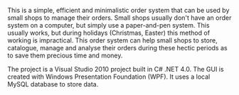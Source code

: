 This is a simple, efficient and minimalistic order system that can be used by small shops to manage their orders. Small shops usually don't have an order system on a computer, but simply use a paper-and-pen system. This usually works, but during holidays (Christmas, Easter) this method of working is impractical. This order system can help small shops to store, catalogue, manage and analyse their orders during these hectic periods as to save them precious time and money.

The project is a Visual Studio 2010 project built in C# .NET 4.0.
The GUI is created with Windows Presentation Foundation (WPF).
It uses a local MySQL database to store data.